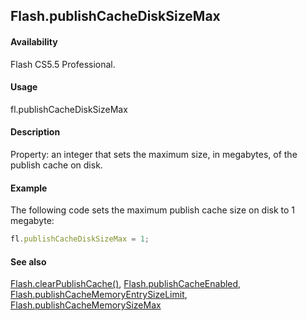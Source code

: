 ## Flash.publishCacheDiskSizeMax

#### Availability

Flash CS5.5 Professional.

#### Usage

fl.publishCacheDiskSizeMax

#### Description

Property: an integer that sets the maximum size, in megabytes, of the publish cache on disk.

#### Example

The following code sets the maximum publish cache size on disk to 1 megabyte:

```javascript
fl.publishCacheDiskSizeMax = 1;
```

#### See also

[Flash.clearPublishCache()](../Flash_object/Flash5.md), [Flash.publishCacheEnabled](../Flash_object/Flash51.md), [Flash.publishCacheMemoryEntrySizeLimit](../Flash_object/Flash52.md), [Flash.publishCacheMemorySizeMax](../Flash_object/Flash53.md)
